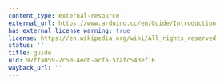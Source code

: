 ```yaml
---
content_type: external-resource
external_url: https://www.arduino.cc/en/Guide/Introduction
has_external_license_warning: true
license: https://en.wikipedia.org/wiki/All_rights_reserved
status: ''
title: guide
uid: 97ffa059-2c50-4edb-acfa-5fafc543ef16
wayback_url: ''
---
```

